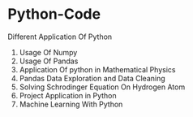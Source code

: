 # Python-Code
Different Application Of Python
1. Usage Of Numpy
2. Usage Of Pandas
3. Application Of python in Mathematical Physics
4. Pandas Data Exploration and Data Cleaning
5. Solving Schrodinger Equation On Hydrogen Atom
6. Project Application in Python
7. Machine Learning With Python
